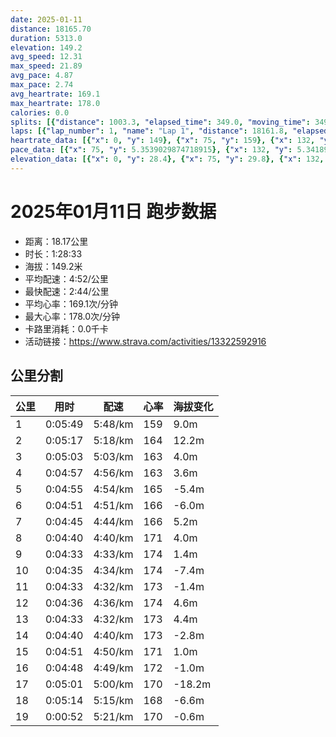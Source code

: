 ```yaml
---
date: 2025-01-11
distance: 18165.70
duration: 5313.0
elevation: 149.2
avg_speed: 12.31
max_speed: 21.89
avg_pace: 4.87
max_pace: 2.74
avg_heartrate: 169.1
max_heartrate: 178.0
calories: 0.0
splits: [{"distance": 1003.3, "elapsed_time": 349.0, "moving_time": 349.0, "average_speed": 2.87, "pace": 5.807212543554006, "average_heartrate": 159.93805309734512, "elevation_difference": 9.0, "split_number": 1}, {"distance": 996.7, "elapsed_time": 317.0, "moving_time": 317.0, "average_speed": 3.14, "pace": 5.307866242038216, "average_heartrate": 164.32911392405063, "elevation_difference": 12.2, "split_number": 2}, {"distance": 1000.5, "elapsed_time": 303.0, "moving_time": 303.0, "average_speed": 3.3, "pace": 5.050515151515151, "average_heartrate": 163.08250825082507, "elevation_difference": 4.0, "split_number": 3}, {"distance": 1001.2, "elapsed_time": 297.0, "moving_time": 297.0, "average_speed": 3.37, "pace": 4.94560830860534, "average_heartrate": 163.41077441077442, "elevation_difference": 3.6, "split_number": 4}, {"distance": 999.6, "elapsed_time": 295.0, "moving_time": 295.0, "average_speed": 3.39, "pace": 4.916430678466076, "average_heartrate": 165.12881355932203, "elevation_difference": -5.4, "split_number": 5}, {"distance": 999.5, "elapsed_time": 291.0, "moving_time": 291.0, "average_speed": 3.43, "pace": 4.859096209912535, "average_heartrate": 166.91408934707903, "elevation_difference": -6.0, "split_number": 6}, {"distance": 1001.4, "elapsed_time": 285.0, "moving_time": 285.0, "average_speed": 3.51, "pace": 4.748347578347579, "average_heartrate": 166.54929577464787, "elevation_difference": 5.2, "split_number": 7}, {"distance": 1000.4, "elapsed_time": 280.0, "moving_time": 280.0, "average_speed": 3.57, "pace": 4.668543417366947, "average_heartrate": 171.09642857142856, "elevation_difference": 4.0, "split_number": 8}, {"distance": 998.4, "elapsed_time": 273.0, "moving_time": 273.0, "average_speed": 3.66, "pace": 4.553743169398906, "average_heartrate": 174.06985294117646, "elevation_difference": 1.4, "split_number": 9}, {"distance": 1000.6, "elapsed_time": 275.0, "moving_time": 275.0, "average_speed": 3.64, "pace": 4.578763736263736, "average_heartrate": 174.36727272727273, "elevation_difference": -7.4, "split_number": 10}, {"distance": 1001.2, "elapsed_time": 273.0, "moving_time": 273.0, "average_speed": 3.67, "pace": 4.54133514986376, "average_heartrate": 173.08424908424908, "elevation_difference": -1.4, "split_number": 11}, {"distance": 998.1, "elapsed_time": 276.0, "moving_time": 276.0, "average_speed": 3.62, "pace": 4.604060773480662, "average_heartrate": 174.63768115942028, "elevation_difference": 4.6, "split_number": 12}, {"distance": 1002.7, "elapsed_time": 273.0, "moving_time": 273.0, "average_speed": 3.67, "pace": 4.54133514986376, "average_heartrate": 173.01098901098902, "elevation_difference": 4.4, "split_number": 13}, {"distance": 999.2, "elapsed_time": 280.0, "moving_time": 280.0, "average_speed": 3.57, "pace": 4.668543417366947, "average_heartrate": 173.07857142857142, "elevation_difference": -2.8, "split_number": 14}, {"distance": 1001.3, "elapsed_time": 291.0, "moving_time": 291.0, "average_speed": 3.44, "pace": 4.844970930232558, "average_heartrate": 171.9896551724138, "elevation_difference": 1.0, "split_number": 15}, {"distance": 997.9, "elapsed_time": 288.0, "moving_time": 288.0, "average_speed": 3.46, "pace": 4.816965317919075, "average_heartrate": 172.84375, "elevation_difference": -1.0, "split_number": 16}, {"distance": 1002.7, "elapsed_time": 309.0, "moving_time": 301.0, "average_speed": 3.33, "pace": 5.005015015015014, "average_heartrate": 170.88474576271187, "elevation_difference": -18.2, "split_number": 17}, {"distance": 995.6, "elapsed_time": 319.0, "moving_time": 314.0, "average_speed": 3.17, "pace": 5.2576340694006305, "average_heartrate": 168.628664495114, "elevation_difference": -6.6, "split_number": 18}, {"distance": 161.5, "elapsed_time": 55.0, "moving_time": 52.0, "average_speed": 3.11, "pace": 5.359067524115756, "average_heartrate": 170.69230769230768, "elevation_difference": -0.6, "split_number": 19}]
laps: [{"lap_number": 1, "name": "Lap 1", "distance": 18161.8, "elapsed_time": 5328.0, "moving_time": 5328.0, "average_speed": 3.41, "pace": 4.887595307917888, "average_heartrate": 169.07, "max_heartrate": 177, "start_date": "2025-01-11 16:16:47+00:00", "elevation_difference": 149.2}]
heartrate_data: [{"x": 0, "y": 149}, {"x": 75, "y": 159}, {"x": 132, "y": 159}, {"x": 197, "y": 159}, {"x": 263, "y": 159}, {"x": 319, "y": 166}, {"x": 375, "y": 166}, {"x": 432, "y": 166}, {"x": 490, "y": 166}, {"x": 546, "y": 164}, {"x": 611, "y": 163}, {"x": 666, "y": 161}, {"x": 721, "y": 163}, {"x": 775, "y": 163}, {"x": 832, "y": 164}, {"x": 887, "y": 165}, {"x": 942, "y": 164}, {"x": 994, "y": 162}, {"x": 1046, "y": 163}, {"x": 1100, "y": 163}, {"x": 1155, "y": 163}, {"x": 1212, "y": 165}, {"x": 1265, "y": 165}, {"x": 1318, "y": 165}, {"x": 1370, "y": 165}, {"x": 1422, "y": 165}, {"x": 1476, "y": 165}, {"x": 1532, "y": 165}, {"x": 1588, "y": 167}, {"x": 1643, "y": 169}, {"x": 1695, "y": 169}, {"x": 1746, "y": 169}, {"x": 1798, "y": 163}, {"x": 1852, "y": 164}, {"x": 1903, "y": 166}, {"x": 1958, "y": 166}, {"x": 2011, "y": 166}, {"x": 2062, "y": 168}, {"x": 2112, "y": 168}, {"x": 2161, "y": 171}, {"x": 2212, "y": 168}, {"x": 2262, "y": 168}, {"x": 2315, "y": 172}, {"x": 2365, "y": 173}, {"x": 2416, "y": 174}, {"x": 2464, "y": 173}, {"x": 2514, "y": 173}, {"x": 2563, "y": 174}, {"x": 2613, "y": 175}, {"x": 2664, "y": 177}, {"x": 2714, "y": 177}, {"x": 2764, "y": 175}, {"x": 2814, "y": 173}, {"x": 2863, "y": 173}, {"x": 2914, "y": 173}, {"x": 2964, "y": 173}, {"x": 3016, "y": 173}, {"x": 3064, "y": 173}, {"x": 3113, "y": 172}, {"x": 3163, "y": 173}, {"x": 3212, "y": 174}, {"x": 3262, "y": 174}, {"x": 3313, "y": 177}, {"x": 3365, "y": 175}, {"x": 3416, "y": 174}, {"x": 3466, "y": 174}, {"x": 3513, "y": 172}, {"x": 3562, "y": 173}, {"x": 3613, "y": 173}, {"x": 3665, "y": 171}, {"x": 3715, "y": 174}, {"x": 3763, "y": 173}, {"x": 3811, "y": 174}, {"x": 3860, "y": 172}, {"x": 3909, "y": 172}, {"x": 3961, "y": 173}, {"x": 4012, "y": 174}, {"x": 4066, "y": 174}, {"x": 4118, "y": 173}, {"x": 4169, "y": 174}, {"x": 4221, "y": 171}, {"x": 4276, "y": 171}, {"x": 4329, "y": 169}, {"x": 4381, "y": 172}, {"x": 4433, "y": 173}, {"x": 4486, "y": 172}, {"x": 4542, "y": 172}, {"x": 4594, "y": 174}, {"x": 4645, "y": 173}, {"x": 4704, "y": 173}, {"x": 4779, "y": 166}, {"x": 4832, "y": 169}, {"x": 4879, "y": 171}, {"x": 4927, "y": 171}, {"x": 4980, "y": 171}, {"x": 5034, "y": 169}, {"x": 5090, "y": 166}, {"x": 5146, "y": 166}, {"x": 5216, "y": 170}, {"x": 5274, "y": 168}]
pace_data: [{"x": 75, "y": 5.3539029874718915}, {"x": 132, "y": 5.341891025641025}, {"x": 197, "y": 5.208343749999999}, {"x": 263, "y": 8.074951550387595}, {"x": 319, "y": 5.065866261398176}, {"x": 375, "y": 4.798934638640945}, {"x": 432, "y": 5.175993788819875}, {"x": 490, "y": 5.081310975609756}, {"x": 546, "y": 4.734857954545454}, {"x": 611, "y": 5.854127151387425}, {"x": 666, "y": 4.63865850264403}, {"x": 721, "y": 6.648065416832867}, {"x": 775, "y": 5.050515151515151}, {"x": 832, "y": 4.721444759206799}, {"x": 887, "y": 4.629638888888889}, {"x": 942, "y": 5.020090361445783}, {"x": 994, "y": 4.464693276185373}, {"x": 1046, "y": 4.930976331360947}, {"x": 1100, "y": 5.341891025641025}, {"x": 1155, "y": 5.241100628930817}, {"x": 1212, "y": 4.873304093567251}, {"x": 1265, "y": 4.417360190829578}, {"x": 1318, "y": 4.295541237113402}, {"x": 1370, "y": 4.355030049647243}, {"x": 1422, "y": 4.694845070422535}, {"x": 1476, "y": 5.32482428115016}, {"x": 1532, "y": 5.302799872733058}, {"x": 1588, "y": 4.854849985435479}, {"x": 1643, "y": 4.708107344632768}, {"x": 1695, "y": 4.734857954545454}, {"x": 1746, "y": 4.409179894179894}, {"x": 1798, "y": 4.761914285714285}, {"x": 1852, "y": 5.827517482517482}, {"x": 1903, "y": 4.2735128205128206}, {"x": 1958, "y": 4.830927536231884}, {"x": 2011, "y": 5.7610438990667125}, {"x": 2062, "y": 4.681657303370786}, {"x": 2112, "y": 4.920785355772069}, {"x": 2161, "y": 4.4960075532775825}, {"x": 2212, "y": 5.3885224700937595}, {"x": 2262, "y": 4.340286458333333}, {"x": 2315, "y": 4.744292627384002}, {"x": 2365, "y": 4.194991190536118}, {"x": 2416, "y": 4.409179894179894}, {"x": 2464, "y": 4.125420792079208}, {"x": 2514, "y": 4.424396071144146}, {"x": 2563, "y": 4.4326329787234044}, {"x": 2613, "y": 4.708107344632768}, {"x": 2664, "y": 4.3177979274611396}, {"x": 2714, "y": 4.738896787034404}, {"x": 2764, "y": 5.081310975609756}, {"x": 2814, "y": 4.877582674860989}, {"x": 2863, "y": 4.642534818941504}, {"x": 2914, "y": 5.085962770826975}, {"x": 2964, "y": 4.025772946859903}, {"x": 3016, "y": 5.262614461635617}, {"x": 3064, "y": 4.251709183673469}, {"x": 3113, "y": 4.504513513513513}, {"x": 3163, "y": 4.374461942257217}, {"x": 3212, "y": 4.409179894179894}, {"x": 3262, "y": 4.504513513513513}, {"x": 3313, "y": 4.655502793296089}, {"x": 3365, "y": 4.3177979274611396}, {"x": 3416, "y": 5.459122174909925}, {"x": 3466, "y": 4.4802956989247305}, {"x": 3513, "y": 4.578763736263736}, {"x": 3562, "y": 4.681657303370786}, {"x": 3613, "y": 4.844970930232558}, {"x": 3665, "y": 4.744292627384002}, {"x": 3715, "y": 5.208343749999999}, {"x": 3763, "y": 4.1152345679012345}, {"x": 3811, "y": 4.708107344632768}, {"x": 3860, "y": 4.488742256935092}, {"x": 3909, "y": 4.251709183673469}, {"x": 3961, "y": 4.901970588235294}, {"x": 4012, "y": 4.901970588235294}, {"x": 4066, "y": 4.779667335818755}, {"x": 4118, "y": 4.578763736263736}, {"x": 4169, "y": 4.708107344632768}, {"x": 4221, "y": 4.208762626262626}, {"x": 4276, "y": 5.274272151898733}, {"x": 4329, "y": 5.155180946489328}, {"x": 4381, "y": 5.252663094862905}, {"x": 4433, "y": 4.409179894179894}, {"x": 4486, "y": 4.668543417366947}, {"x": 4542, "y": 5.252663094862905}, {"x": 4594, "y": 4.488742256935092}, {"x": 4645, "y": 4.721444759206799}, {"x": 4704, "y": 4.816965317919075}, {"x": 4779, "y": 5.910177304964539}, {"x": 4832, "y": 4.19816120906801}, {"x": 4879, "y": 5.469872005251066}, {"x": 4927, "y": 4.655502793296089}, {"x": 4980, "y": 5.592852348993288}, {"x": 5034, "y": 4.9706829704742015}, {"x": 5090, "y": 4.761914285714285}, {"x": 5146, "y": 4.504513513513513}, {"x": 5216, "y": 5.649728813559321}, {"x": 5274, "y": 4.578763736263736}]
elevation_data: [{"x": 0, "y": 28.4}, {"x": 75, "y": 29.8}, {"x": 132, "y": 29.8}, {"x": 197, "y": 28.6}, {"x": 263, "y": 32.8}, {"x": 319, "y": 36.4}, {"x": 375, "y": 38.6}, {"x": 432, "y": 45.0}, {"x": 490, "y": 48.6}, {"x": 546, "y": 50.2}, {"x": 611, "y": 52.2}, {"x": 666, "y": 49.6}, {"x": 721, "y": 45.8}, {"x": 775, "y": 49.4}, {"x": 832, "y": 54.2}, {"x": 887, "y": 57.4}, {"x": 942, "y": 55.6}, {"x": 994, "y": 52.4}, {"x": 1046, "y": 49.8}, {"x": 1100, "y": 46.2}, {"x": 1155, "y": 49.2}, {"x": 1212, "y": 54.2}, {"x": 1265, "y": 57.2}, {"x": 1318, "y": 55.4}, {"x": 1370, "y": 51.8}, {"x": 1422, "y": 49.0}, {"x": 1476, "y": 46.0}, {"x": 1532, "y": 49.0}, {"x": 1588, "y": 54.0}, {"x": 1643, "y": 56.8}, {"x": 1695, "y": 54.8}, {"x": 1746, "y": 52.2}, {"x": 1798, "y": 49.2}, {"x": 1852, "y": 45.8}, {"x": 1903, "y": 49.0}, {"x": 1958, "y": 54.0}, {"x": 2011, "y": 56.8}, {"x": 2062, "y": 55.0}, {"x": 2112, "y": 52.0}, {"x": 2161, "y": 49.6}, {"x": 2212, "y": 45.8}, {"x": 2262, "y": 49.0}, {"x": 2315, "y": 53.6}, {"x": 2365, "y": 57.0}, {"x": 2416, "y": 55.0}, {"x": 2464, "y": 52.2}, {"x": 2514, "y": 49.4}, {"x": 2563, "y": 45.8}, {"x": 2613, "y": 48.8}, {"x": 2664, "y": 53.8}, {"x": 2714, "y": 57.2}, {"x": 2764, "y": 55.4}, {"x": 2814, "y": 52.0}, {"x": 2863, "y": 49.4}, {"x": 2914, "y": 46.0}, {"x": 2964, "y": 49.0}, {"x": 3016, "y": 53.8}, {"x": 3064, "y": 57.2}, {"x": 3113, "y": 55.6}, {"x": 3163, "y": 52.2}, {"x": 3212, "y": 49.6}, {"x": 3262, "y": 46.0}, {"x": 3313, "y": 49.0}, {"x": 3365, "y": 53.6}, {"x": 3416, "y": 57.4}, {"x": 3466, "y": 56.0}, {"x": 3513, "y": 52.2}, {"x": 3562, "y": 49.8}, {"x": 3613, "y": 46.0}, {"x": 3665, "y": 48.8}, {"x": 3715, "y": 53.4}, {"x": 3763, "y": 57.4}, {"x": 3811, "y": 55.4}, {"x": 3860, "y": 52.2}, {"x": 3909, "y": 49.8}, {"x": 3961, "y": 46.0}, {"x": 4012, "y": 48.6}, {"x": 4066, "y": 53.8}, {"x": 4118, "y": 57.6}, {"x": 4169, "y": 55.6}, {"x": 4221, "y": 52.4}, {"x": 4276, "y": 52.6}, {"x": 4329, "y": 53.4}, {"x": 4381, "y": 53.8}, {"x": 4433, "y": 53.0}, {"x": 4486, "y": 54.6}, {"x": 4542, "y": 52.4}, {"x": 4594, "y": 53.4}, {"x": 4645, "y": 53.8}, {"x": 4704, "y": 51.8}, {"x": 4779, "y": 49.0}, {"x": 4832, "y": 45.8}, {"x": 4879, "y": 39.6}, {"x": 4927, "y": 37.4}, {"x": 4980, "y": 34.0}, {"x": 5034, "y": 31.0}, {"x": 5090, "y": 30.4}, {"x": 5146, "y": 30.4}, {"x": 5216, "y": 32.4}, {"x": 5274, "y": 29.0}]
---
```


# 2025年01月11日 跑步数据

- 距离：18.17公里
- 时长：1:28:33
- 海拔：149.2米
- 平均配速：4:52/公里
- 最快配速：2:44/公里
- 平均心率：169.1次/分钟
- 最大心率：178.0次/分钟
- 卡路里消耗：0.0千卡
- 活动链接：https://www.strava.com/activities/13322592916

## 公里分割

| 公里 | 用时 | 配速 | 心率 | 海拔变化 |
|------|------|------|------|------|
| 1 | 0:05:49 | 5:48/km | 159 | 9.0m |
| 2 | 0:05:17 | 5:18/km | 164 | 12.2m |
| 3 | 0:05:03 | 5:03/km | 163 | 4.0m |
| 4 | 0:04:57 | 4:56/km | 163 | 3.6m |
| 5 | 0:04:55 | 4:54/km | 165 | -5.4m |
| 6 | 0:04:51 | 4:51/km | 166 | -6.0m |
| 7 | 0:04:45 | 4:44/km | 166 | 5.2m |
| 8 | 0:04:40 | 4:40/km | 171 | 4.0m |
| 9 | 0:04:33 | 4:33/km | 174 | 1.4m |
| 10 | 0:04:35 | 4:34/km | 174 | -7.4m |
| 11 | 0:04:33 | 4:32/km | 173 | -1.4m |
| 12 | 0:04:36 | 4:36/km | 174 | 4.6m |
| 13 | 0:04:33 | 4:32/km | 173 | 4.4m |
| 14 | 0:04:40 | 4:40/km | 173 | -2.8m |
| 15 | 0:04:51 | 4:50/km | 171 | 1.0m |
| 16 | 0:04:48 | 4:49/km | 172 | -1.0m |
| 17 | 0:05:01 | 5:00/km | 170 | -18.2m |
| 18 | 0:05:14 | 5:15/km | 168 | -6.6m |
| 19 | 0:00:52 | 5:21/km | 170 | -0.6m |

